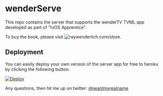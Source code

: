 # wenderServe

This repo contains the server that supports the wenderTV TVML app developed as part of "tvOS Apprentice".

To buy the book, please visit ![raywenderlich.com/store](https://raywenderlich.com/store).

## Deployment

You can easily deploy your own version of the server app for free to heroku by clicking the following button:

[![Deploy](https://www.herokucdn.com/deploy/button.svg)](https://heroku.com/deploy?https://github.com/sammyd/tvt-wenderserve/tree/master)


Any questions, then hit me up on twitter: [@iwantmyrealname](https://twitter.com/iwantmyrealname)

